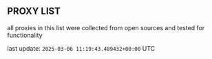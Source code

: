 ## PROXY LIST

all proxies in this list were collected from open sources and tested for functionality

last update: `2025-03-06 11:19:43.489432+00:00` UTC